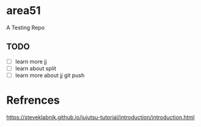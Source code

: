 # area51

A Testing Repo

## TODO
- [ ] learn more jj
- [ ] learn about split
- [ ] learn more about jj git push

# Refrences

https://steveklabnik.github.io/jujutsu-tutorial/introduction/introduction.html
